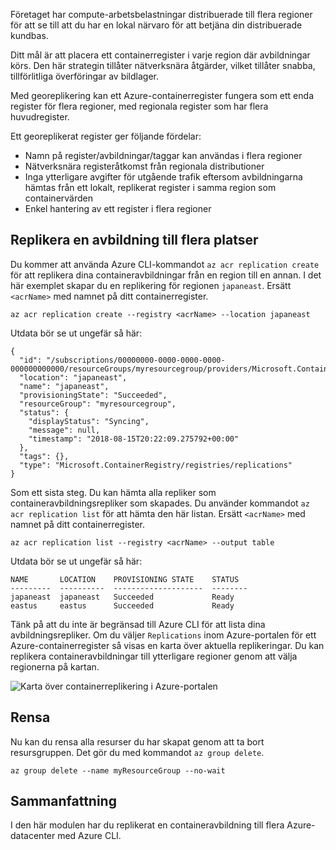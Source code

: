 Företaget har compute-arbetsbelastningar distribuerade till flera regioner för att se till att du har en lokal närvaro för att betjäna din distribuerade kundbas. 

Ditt mål är att placera ett containerregister i varje region där avbildningar körs. Den här strategin tillåter nätverksnära åtgärder, vilket tillåter snabba, tillförlitliga överföringar av bildlager. 

Med georeplikering kan ett Azure-containerregister fungera som ett enda register för flera regioner, med regionala register som har flera huvudregister.

Ett georeplikerat register ger följande fördelar:

- Namn på register/avbildningar/taggar kan användas i flera regioner
- Nätverksnära registeråtkomst från regionala distributioner
- Inga ytterligare avgifter för utgående trafik eftersom avbildningarna hämtas från ett lokalt, replikerat register i samma region som containervärden
- Enkel hantering av ett register i flera regioner

## <a name="replicate-an-image-to-multiple-locations"></a>Replikera en avbildning till flera platser

Du kommer att använda Azure CLI-kommandot `az acr replication create` för att replikera dina containeravbildningar från en region till en annan. I det här exemplet skapar du en replikering för regionen `japaneast`. Ersätt `<acrName>` med namnet på ditt containerregister.

```azurecli
az acr replication create --registry <acrName> --location japaneast
```

Utdata bör se ut ungefär så här:

```console
{
  "id": "/subscriptions/00000000-0000-0000-0000-000000000000/resourceGroups/myresourcegroup/providers/Microsoft.ContainerRegistry/registries/myACR0007/replications/japaneast",
  "location": "japaneast",
  "name": "japaneast",
  "provisioningState": "Succeeded",
  "resourceGroup": "myresourcegroup",
  "status": {
    "displayStatus": "Syncing",
    "message": null,
    "timestamp": "2018-08-15T20:22:09.275792+00:00"
  },
  "tags": {},
  "type": "Microsoft.ContainerRegistry/registries/replications"
}
```

Som ett sista steg. Du kan hämta alla repliker som containeravbildningsrepliker som skapades. Du använder kommandot `az acr replication list` för att hämta den här listan. Ersätt `<acrName>` med namnet på ditt containerregister.

```azurecli
az acr replication list --registry <acrName> --output table
```

Utdata bör se ut ungefär så här:

```console
NAME       LOCATION    PROVISIONING STATE    STATUS
---------  ----------  --------------------  --------
japaneast  japaneast   Succeeded             Ready
eastus     eastus      Succeeded             Ready
```

Tänk på att du inte är begränsad till Azure CLI för att lista dina avbildningsrepliker. Om du väljer `Replications` inom Azure-portalen för ett Azure-containerregister så visas en karta över aktuella replikeringar. Du kan replikera containeravbildningar till ytterligare regioner genom att välja regionerna på kartan.

![Karta över containerreplikering i Azure-portalen](../media/replication-map.png)

## <a name="clean-up"></a>Rensa
<!---TODO: Update for sandbox?--->

Nu kan du rensa alla resurser du har skapat genom att ta bort resursgruppen. Det gör du med kommandot `az group delete`.

```azurecli
az group delete --name myResourceGroup --no-wait
```

## <a name="summary"></a>Sammanfattning

I den här modulen har du replikerat en containeravbildning till flera Azure-datacenter med Azure CLI. 